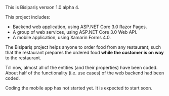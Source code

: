 ﻿This is Bisipariş versıon 1.0 alpha 4.

This project includes:
- Backend web application, using ASP.NET Core 3.0 Razor Pages.
- A group of web services, using ASP.NET Core 3.0 Web API.
- A mobile application, using Xamarin Forms 4.0.

The Bisipariş project helps anyone to order food from any restaurant; such that the restaurant prepares the ordered food 
**while the customer is on way** to the restaurant.

Tıll now, almost all of the entities (and their properties) have been coded.
About half of the functionality (i.e. use cases) of the web backend had been coded.

Coding the mobile app has not started yet. It is expected to start soon.